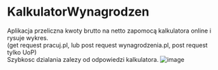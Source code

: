 # KalkulatorWynagrodzen

Aplikacja przeliczna kwoty brutto na netto zapomocą kalkulatora online i rysuje wykres.  
(get request pracuj.pl, lub post request wynagrodzenia.pl, post request tylko UoP)  
Szybkosc dzialania zalezy od odpowiedzi kalkulatora.
![image](https://i.imgur.com/X0drOq3.png)
